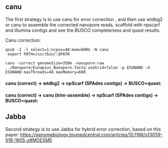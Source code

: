 ## canu 

The first strategy is to use canu for error correction , and then use wtdbg2 or canu to assemble the corrected nanopore reads, scaffold with npscarf and illumina contigs and see the BUSCO completeness and quast results.

Canu correction:

```
qsub -I -l select=1:ncpus=48:mem=600G -N canu
 export PATH=/usr/bin/:$PATH

canu -correct genomeSize=350m -nanopore-raw ../Nanopore/Eunapius_Nanopore.fastq useGrid=false -p ESUNANO -d ESUNANO maxThreads=48 maxMemory=600

```

#### canu (correct) -> wtdbg2 -> npScarf (SPAdes contigs) -> BUSCO+quast:


#### canu (correct) -> canu (trim-assemble) -> npScarf (SPAdes contigs) -> BUSCO+quast:



## Jabba 

Second strategy is to use Jabba for hybrid error correction, based on this paper: https://genomebiology.biomedcentral.com/articles/10.1186/s13059-018-1605-z#MOESM5 




